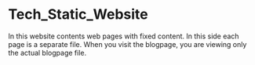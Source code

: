 # Tech_Static_Website
In this website contents web pages with fixed content. In this side each page is a separate file. When you visit the blogpage, you are viewing only the actual blogpage file.
